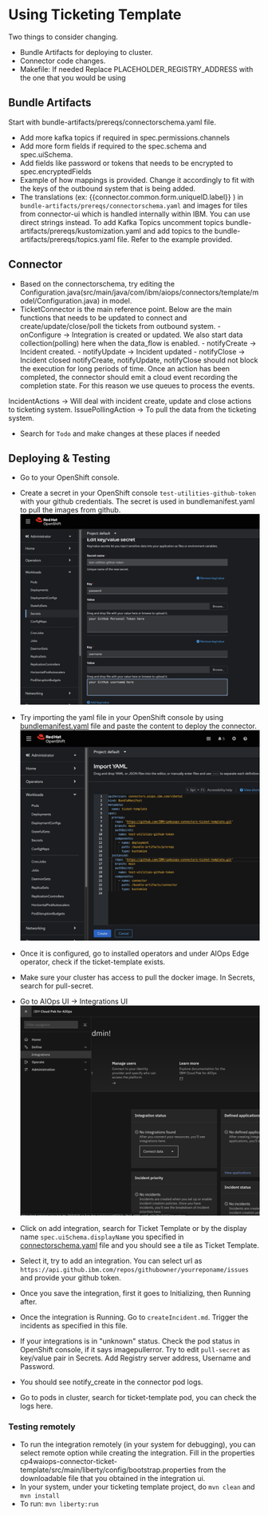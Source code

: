 # Using Ticketing Template

Two things to consider changing.
- Bundle Artifacts for deploying to cluster.
- Connector code changes.
- Makefile: If needed Replace PLACEHOLDER_REGISTRY_ADDRESS with the one that you would be using

## Bundle Artifacts

Start with bundle-artifacts/prereqs/connectorschema.yaml file. 
- Add more kafka topics if required in spec.permissions.channels
- Add more form fields if required to the spec.schema and spec.uiSchema. 
- Add fields like password or tokens that needs to be encrypted to spec.encryptedFields
- Example of how mappings is provided. Change it accordingly to fit with the keys of the outbound system that is being added.
- The translations (ex: {{connector.common.form.uniqueID.label}} ) in ```bundle-artifacts/prereqs/connectorschema.yaml``` and images for tiles from connector-ui which is handled internally within IBM. You can use direct strings instead.
To add Kafka Topics uncomment topics bundle-artifacts/prereqs/kustomization.yaml and add topics to the bundle-artifacts/prereqs/topics.yaml file. Refer to the example provided.

## Connector
- Based on the connectorschema, try editing the Configuration.java(src/main/java/com/ibm/aiops/connectors/template/model/Configuration.java) in model.
- TicketConnector is the main reference point. Below are the main functions that needs to be updated to connect and create/update/close/poll the tickets from outbound system.
        - onConfigure -> Integration is created or updated. We also start data collection(polling) here when the data_flow is enabled.
        - notifyCreate -> Incident created.
        - notifyUpdate -> Incident updated
        - notifyClose -> Incident closed
notifyCreate, notifyUpdate, notifyClose should not block the execution for long periods of time. Once an action has been completed, the connector should emit a cloud event recording the completion state. For this reason we use queues to process the events.

IncidentActions -> Will deal with incident create, update and close actions to ticketing system. 
IssuePollingAction -> To pull the data from the ticketing system.
- Search for `Todo` and make changes at these places if needed

## Deploying & Testing
- Go to your OpenShift console.
- Create a secret in your OpenShift console `test-utilities-github-token` with your github credentials. The secret is used in bundlemanifest.yaml to pull the images from github.
![Add secret test-utilities-github-token](images/GHsecret.png)

- Try importing the yaml file in your OpenShift console by using [bundlemanifest.yaml](bundlemanifest.yaml) file and paste the content to deploy the connector.
![Import bundlemanifest yaml file](images/import_bundlemanifest.png)

- Once it is configured, go to installed operators and under AIOps Edge operator, check if the ticket-template exists. 
- Make sure your cluster has access to pull the docker image. In Secrets, search for pull-secret. 
- Go to AIOps UI -> Integrations UI
![Integrations UI](images/IntegrationsUI.png)
- Click on add integration, search for Ticket Template or by the display name ```spec.uiSchema.displayName``` you specified in [connectorschema.yaml](bundle-artifacts/prereqs/connectorschema.yaml) file and you should see a tile as Ticket Template.
- Select it, try to add an integration. You can select url as `https://api.github.ibm.com/repos/githubowner/yourreponame/issues` and provide your github token. 
- Once you save the integration, first it goes to Initializing, then Running after.
- Once the integration is Running. Go to `createIncident.md`. Trigger the incidents as specified in this file.
- If your integrations is in "unknown" status. Check the pod status in OpenShift console, if it says imagepullerror. Try to edit `pull-secret` as key/value pair in Secrets. Add Registry server address, Username and Password.
- You should see notify_create in the connector pod logs.
- Go to pods in cluster, search for ticket-template pod, you can check the logs here.

### Testing remotely
- To run the integration remotely (in your system for debugging), you can select remote option while creating the integration. Fill in the properties cp4waiops-connector-ticket-template/src/main/liberty/config/bootstrap.properties from the downloadable file that you obtained in the integration ui.
- In your system, under your ticketing template project, do `mvn clean` and `mvn install`
- To run: `mvn liberty:run`

